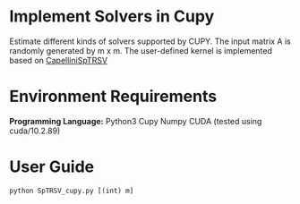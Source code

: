 # Implement Solvers in Cupy

Estimate different kinds of solvers supported by CUPY. The input matrix A is randomly generated by m x m. The user-defined kernel is implemented based on [CapelliniSpTRSV](https://github.com/JiyaSu/CapelliniSpTRSV) 

Environment Requirements
==========

**Programming Language:** Python3 Cupy Numpy CUDA (tested using cuda/10.2.89)


User Guide
==========

```
python SpTRSV_cupy.py [(int) m]
```
